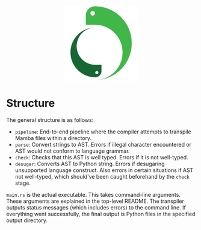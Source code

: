 <p align="center">
    <img src="../image/logo.svg" height="200" alt="Mamba logo"/>
</p>

# Structure

The general structure is as follows:

- `pipeline`: End-to-end pipeline where the compiler attempts to transpile Mamba files within a directory.
- `parse`: Convert strings to AST. Errors if illegal character encountered or AST would not conform to language grammar.
- `check`: Checks that this AST is well typed. Errors if it is not well-typed.
- `desugar`: Converts AST to Python string. Errors if desugaring unsupported language construct. Also errors in certain
  situations if AST not well-typed, which should've been caught beforehand by the `check` stage.

`main.rs` is the actual executable. This takes command-line arguments. These arguments are explained in the top-level
README. The transpiler outputs status messages (which includes errors) to the command line. If everything went
successfully, the final output is Python files in the specified output directory.
